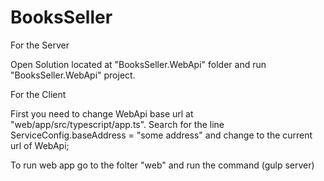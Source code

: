 # BooksSeller

For the Server

Open Solution located at "BooksSeller.WebApi" folder and run "BooksSeller.WebApi" project.

For the Client

First you need to change WebApi base url at "web/app/src/typescript/app.ts". Search for the line ServiceConfig.baseAddress = "some address" and change to the current url of WebApi;

To run web app go to the folter "web" and run the command (gulp server)
